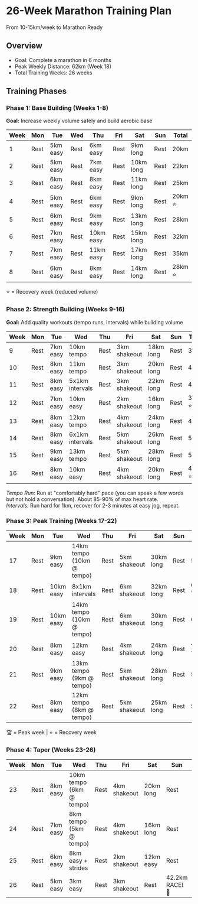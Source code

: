 # 26-Week Marathon Training Plan
From 10-15km/week to Marathon Ready

## Overview
- Goal: Complete a marathon in 6 months
- Peak Weekly Distance: 62km (Week 18)
- Total Training Weeks: 26 weeks

## Training Phases

### Phase 1: Base Building (Weeks 1-8)
**Goal:** Increase weekly volume safely and build aerobic base

| Week | Mon  | Tue      | Wed  | Thu      | Fri  | Sat        | Sun  | Total |
|-------|-------|----------|-------|----------|-------|------------|-------|-------|
| 1     | Rest  | 5km easy | Rest  | 6km easy | Rest  | 9km long   | Rest  | 20km  |
| 2     | Rest  | 5km easy | Rest  | 7km easy | Rest  | 10km long  | Rest  | 22km  |
| 3     | Rest  | 6km easy | Rest  | 8km easy | Rest  | 11km long  | Rest  | 25km  |
| 4     | Rest  | 5km easy | Rest  | 6km easy | Rest  | 9km long   | Rest  | 20km ⭐|
| 5     | Rest  | 6km easy | Rest  | 9km easy | Rest  | 13km long  | Rest  | 28km  |
| 6     | Rest  | 7km easy | Rest  | 10km easy| Rest  | 15km long  | Rest  | 32km  |
| 7     | Rest  | 7km easy | Rest  | 11km easy| Rest  | 17km long  | Rest  | 35km  |
| 8     | Rest  | 6km easy | Rest  | 8km easy | Rest  | 14km long  | Rest  | 28km ⭐|

⭐ = Recovery week (reduced volume)

### Phase 2: Strength Building (Weeks 9-16)
**Goal:** Add quality workouts (tempo runs, intervals) while building volume

| Week | Mon  | Tue         | Wed            | Thu  | Fri          | Sat        | Sun  | Total |
|-------|-------|-------------|----------------|-------|--------------|------------|-------|-------|
| 9     | Rest  | 7km easy    | 10km tempo     | Rest  | 3km shakeout | 18km long  | Rest  | 38km  |
| 10    | Rest  | 8km easy    | 11km tempo     | Rest  | 3km shakeout | 20km long  | Rest  | 42km  |
| 11    | Rest  | 8km easy    | 5x1km intervals| Rest  | 3km shakeout | 22km long  | Rest  | 45km  |
| 12    | Rest  | 7km easy    | 10km easy      | Rest  | 2km shakeout | 16km long  | Rest  | 35km ⭐|
| 13    | Rest  | 8km easy    | 12km tempo     | Rest  | 4km shakeout | 24km long  | Rest  | 48km  |
| 14    | Rest  | 8km easy    | 6x1km intervals| Rest  | 5km shakeout | 26km long  | Rest  | 52km  |
| 15    | Rest  | 9km easy    | 13km tempo     | Rest  | 5km shakeout | 28km long  | Rest  | 55km  |
| 16    | Rest  | 8km easy    | 10km easy      | Rest  | 4km shakeout | 20km long  | Rest  | 42km ⭐|

*Tempo Run:* Run at "comfortably hard" pace (you can speak a few words but not hold a conversation). About 85-90% of max heart rate.  
*Intervals:* Run hard for 1km, recover for 2-3 minutes at easy jog, repeat.

### Phase 3: Peak Training (Weeks 17-22)

| Week | Mon  | Tue         | Wed                | Thu  | Fri          | Sat         | Sun  | Total    |
|-------|------|-------------|--------------------|------|--------------|-------------|------|----------|
| 17    | Rest | 9km easy    | 14km tempo (10km @ tempo) | Rest | 5km shakeout | 30km long   | Rest | 58km     |
| 18    | Rest | 10km easy   | 8x1km intervals    | Rest | 6km shakeout | 32km long   | Rest | 62km 🏆  |
| 19    | Rest | 10km easy   | 14km tempo (10km @ tempo) | Rest | 6km shakeout | 30km long   | Rest | 60km     |
| 20    | Rest | 8km easy    | 12km easy          | Rest | 4km shakeout | 24km long   | Rest | 48km ⭐  |
| 21    | Rest | 9km easy    | 13km tempo (9km @ tempo)  | Rest | 5km shakeout | 28km long   | Rest | 55km     |
| 22    | Rest | 8km easy    | 12km tempo (8km @ tempo)  | Rest | 5km shakeout | 25km long   | Rest | 50km     |

🏆 = Peak week | ⭐ = Recovery week

### Phase 4: Taper (Weeks 23-26)

| Week | Mon  | Tue         | Wed                      | Thu  | Fri          | Sat         | Sun         | Total      |
|-------|------|-------------|--------------------------|------|--------------|-------------|-------------|------------|
| 23    | Rest | 8km easy    | 10km tempo (6km @ tempo) | Rest | 4km shakeout | 20km long   | Rest        | 42km       |
| 24    | Rest | 7km easy    | 8km tempo (5km @ tempo)  | Rest | 4km shakeout | 16km long   | Rest        | 35km       |
| 25    | Rest | 6km easy    | 8km easy + strides       | Rest | 2km shakeout | 12km easy   | Rest        | 28km       |
| 26    | Rest | 5km easy    | 3km easy                 | Rest | 3km shakeout | Rest        | 42.2km RACE! 🎉 | 53km       |
